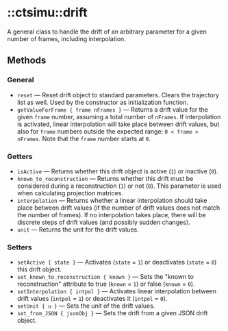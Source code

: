 # ::ctsimu::drift
A general class to handle the drift of an arbitrary parameter for a given number of frames, including interpolation.

## Methods

### General

* `reset` — Reset drift object to standard parameters. Clears the trajectory list as well. Used by the constructor as initialization function.
* `getValueForFrame { frame nFrames }` — Returns a drift value for the given `frame` number, assuming a total number of `nFrames`. If interpolation is activated, linear interpolation will take place between drift values, but also for `frame` numbers outside the expected range: `0 < frame > nFrames`. Note that the `frame` number starts at `0`.

### Getters

* `isActive` — Returns whether this drift object is active (`1`) or inactive (`0`).
* `known_to_reconstruction` — Returns whether this drift must be considered during a reconstruction (`1`) or not (`0`). This parameter is used when calculating projection matrices.
* `interpolation` — Returns whether a linear interpolation should take place between drift values (if the number of drift values does not match the number of frames). If no interpolation takes place, there will be discrete steps of drift values (and possibly sudden changes).
* `unit` — Returns the unit for the drift values.

### Setters

* `setActive { state }` — Activates (`state` = `1`) or deactivates (`state` = `0`) this drift object.
* `set_known_to_reconstruction { known }` — Sets the "known to reconstruction" attribute to true (`known` = `1`) or false (`known` = `0`).
* `setInterpolation { intpol }` — Activates linear interpolation between drift values (`intpol` = `1`) or deactivates it (`intpol` = `0`).
* `setUnit { u }` — Sets the unit of the drift values.
* `set_from_JSON { jsonObj }` — Sets the drift from a given JSON drift object.